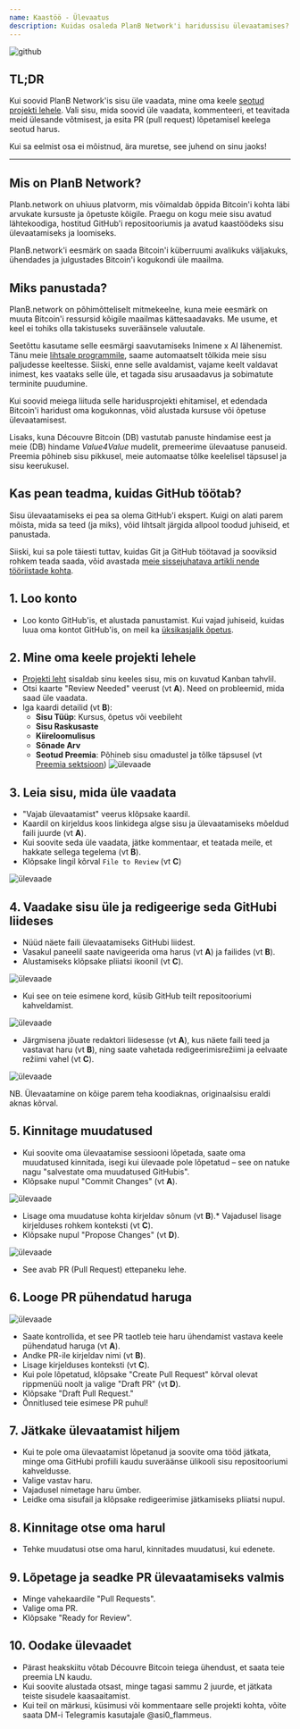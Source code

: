 ```yaml
---
name: Kaastöö - Ülevaatus
description: Kuidas osaleda PlanB Network'i haridussisu ülevaatamises?
---
```

![github](assets/cover.webp)

## TL;DR
Kui soovid PlanB Network'is sisu üle vaadata, mine oma keele [seotud projekti lehele](https://github.com/PlanB-Network/bitcoin-educational-content/projects?query=is%3Aopen). Vali sisu, mida soovid üle vaadata, kommenteeri, et teavitada meid ülesande võtmisest, ja esita PR (pull request) lõpetamisel keelega seotud harus.

Kui sa eelmist osa ei mõistnud, ära muretse, see juhend on sinu jaoks!

---

## Mis on PlanB Network?

Planb.network on uhiuus platvorm, mis võimaldab õppida Bitcoin'i kohta läbi arvukate kursuste ja õpetuste kõigile. Praegu on kogu meie sisu avatud lähtekoodiga, hostitud GitHub'i repositooriumis ja avatud kaastöödeks sisu ülevaatamiseks ja loomiseks.

PlanB.network'i eesmärk on saada Bitcoin'i küberruumi avalikuks väljakuks, ühendades ja julgustades Bitcoin'i kogukondi üle maailma.

## Miks panustada?

PlanB.network on põhimõtteliselt mitmekeelne, kuna meie eesmärk on muuta Bitcoin'i ressursid kõigile maailmas kättesaadavaks. Me usume, et keel ei tohiks olla takistuseks suveräänsele valuutale.

Seetõttu kasutame selle eesmärgi saavutamiseks Inimene x AI lähenemist. Tänu meie [lihtsale programmile](https://github.com/Asi0Flammeus/LLM-Translator), saame automaatselt tõlkida meie sisu paljudesse keeltesse. Siiski, enne selle avaldamist, vajame keelt valdavat inimest, kes vaataks selle üle, et tagada sisu arusaadavus ja sobimatute terminite puudumine.

Kui soovid meiega liituda selle haridusprojekti ehitamisel, et edendada Bitcoin'i haridust oma kogukonnas, võid alustada kursuse või õpetuse ülevaatamisest.

Lisaks, kuna Découvre Bitcoin (DB) vastutab panuste hindamise eest ja meie (DB) hindame *Value4Value* mudelit, premeerime ülevaatuse panuseid. Preemia põhineb sisu pikkusel, meie automaatse tõlke keelelisel täpsusel ja sisu keerukusel.

## Kas pean teadma, kuidas GitHub töötab?

Sisu ülevaatamiseks ei pea sa olema GitHub'i ekspert.
Kuigi on alati parem mõista, mida sa teed (ja miks), võid lihtsalt järgida allpool toodud juhiseid, et panustada.

Siiski, kui sa pole täiesti tuttav, kuidas Git ja GitHub töötavad ja sooviksid rohkem teada saada, võid avastada [meie sissejuhatava artikli nende tööriistade kohta](https://planb.network/tutorials/others/basics-of-github).

## 1. Loo konto
* Loo konto GitHub'is, et alustada panustamist. Kui vajad juhiseid, kuidas luua oma kontot GitHub'is, on meil ka [üksikasjalik õpetus](https://planb.network/tutorials/others/create-github-account).
## **2. Mine oma keele projekti lehele**
* [Projekti leht](https://github.com/PlanB-Network/bitcoin-educational-content/projects?query=is%3Aopen) sisaldab sinu keeles sisu, mis on kuvatud Kanban tahvlil.
* Otsi kaarte "Review Needed" veerust (vt **A**). Need on probleemid, mida saad üle vaadata.
* Iga kaardi detailid (vt **B**):
	- **Sisu Tüüp**: Kursus, õpetus või veebileht
	- **Sisu Raskusaste**
	- **Kiireloomulisus**
	- **Sõnade Arv**
	- **Seotud Preemia**: Põhineb sisu omadustel ja tõlke täpsusel (vt [Preemia sektsioon](https://github.com/PlanB-Network/bitcoin-educational-content?tab=readme-ov-file#sat-reward))
![ülevaade](assets/1.webp)
## **3. Leia sisu, mida üle vaadata**
* "Vajab ülevaatamist" veerus klõpsake kaardil.
* Kaardil on kirjeldus koos linkidega algse sisu ja ülevaatamiseks mõeldud faili juurde (vt **A**).
* Kui soovite seda üle vaadata, jätke kommentaar, et teatada meile, et hakkate sellega tegelema (vt **B**).
* Klõpsake lingil kõrval `File to Review` (vt **C**)

![ülevaade](assets/2.webp)

## **4. Vaadake sisu üle ja redigeerige seda GitHubi liideses**
* Nüüd näete faili ülevaatamiseks GitHubi liidest.
* Vasakul paneelil saate navigeerida oma harus (vt **A**) ja failides (vt **B**).
* Alustamiseks klõpsake pliiatsi ikoonil (vt **C**).

![ülevaade](assets/3.webp)

* Kui see on teie esimene kord, küsib GitHub teilt repositooriumi kahveldamist.

![ülevaade](assets/4.webp)

* Järgmisena jõuate redaktori liidesesse (vt **A**), kus näete faili teed ja vastavat haru (vt **B**), ning saate vahetada redigeerimisrežiimi ja eelvaate režiimi vahel (vt **C**).

![ülevaade](assets/5.webp)

NB. Ülevaatamine on kõige parem teha koodiaknas, originaalsisu eraldi aknas kõrval.

## **5. Kinnitage muudatused**

* Kui soovite oma ülevaatamise sessiooni lõpetada, saate oma muudatused kinnitada, isegi kui ülevaade pole lõpetatud – see on natuke nagu "salvestate oma muudatused GitHubis".
* Klõpsake nupul "Commit Changes" (vt **A**).

![ülevaade](assets/6.webp)
* Lisage oma muudatuse kohta kirjeldav sõnum (vt **B**).* Vajadusel lisage kirjelduses rohkem konteksti (vt **C**).
* Klõpsake nupul "Propose Changes" (vt **D**).

![ülevaade](assets/7.webp)

* See avab PR (Pull Request) ettepaneku lehe.

## **6. Looge PR pühendatud haruga**
![ülevaade](assets/8.webp)

* Saate kontrollida, et see PR taotleb teie haru ühendamist vastava keele pühendatud haruga (vt **A**).
* Andke PR-ile kirjeldav nimi (vt **B**).
* Lisage kirjelduses konteksti (vt **C**).
* Kui pole lõpetatud, klõpsake "Create Pull Request" kõrval olevat rippmenüü noolt ja valige "Draft PR" (vt **D**).
* Klõpsake "Draft Pull Request."
* Õnnitlused teie esimese PR puhul!

## **7. Jätkake ülevaatamist hiljem**
* Kui te pole oma ülevaatamist lõpetanud ja soovite oma tööd jätkata, minge oma GitHubi profiili kaudu suveräänse ülikooli sisu repositooriumi kahveldusse.
* Valige vastav haru.
* Vajadusel nimetage haru ümber.
* Leidke oma sisufail ja klõpsake redigeerimise jätkamiseks pliiatsi nupul.

## **8. Kinnitage otse oma harul**
* Tehke muudatusi otse oma harul, kinnitades muudatusi, kui edenete.

## **9. Lõpetage ja seadke PR ülevaatamiseks valmis**
* Minge vahekaardile "Pull Requests".
* Valige oma PR.
* Klõpsake "Ready for Review".

## 10. Oodake ülevaadet
* Pärast heakskiitu võtab Découvre Bitcoin teiega ühendust, et saata teie preemia LN kaudu.
* Kui soovite alustada otsast, minge tagasi sammu 2 juurde, et jätkata teiste sisudele kaasaaitamist.
* Kui teil on märkusi, küsimusi või kommentaare selle projekti kohta, võite saata DM-i Telegramis kasutajale @asi0_flammeus.
